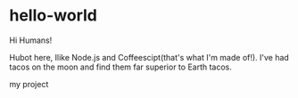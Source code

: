 # hello-world
Hi Humans!

Hubot here, Ilike Node.js and Coffeescipt(that's what I'm made of!).
I've had tacos on the moon and find them far superior to Earth tacos.

my project
